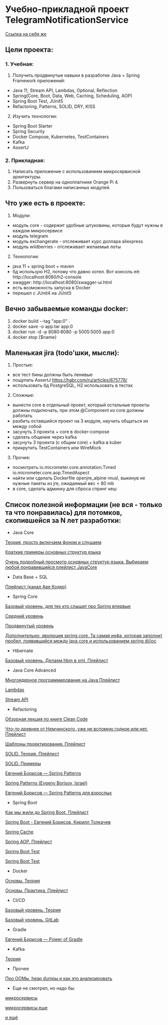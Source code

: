 # Учебно-прикладной проект TelegramNotificationService
[Ссылка на себя же](https://github.com/AlekseyShibayev/TelegramNotificationService)

## Цели проекта:
### 1. Учебная:
1. Получить продвинутые навыки в разработке Java + Spring Framework приложений:
  * Java 11, Stream API, Lambdas, Optional, Reflection
  * Spring(Core, Boot, Data, Web, Caching, Scheduling, AOP)
  * Spring Boot Test, JUnit5
  * Refactoring, Patterns, SOLID, DRY, KISS
2. Изучить технологии:
  * Spring Boot Starter
  * Spring Security
  * Docker Compose, Kubernetes, TestContainers
  * Kafka
  * AssertJ

### 2. Прикладная:
1. Написать приложение c использованием микросервисной архитектуры.
2. Развернуть сервер на одноплатнике Orange Pi 4.
3. Пользоваться благами написанных модулей.

## Что уже есть в проекте:
1. Модули:
  * модуль core - содержит удобные штуковины, которые будут нужны в каждом микросервисе
  * модуль telegram
  * модуль exchangerate - отслеживает курс доллара aliexpress
  * модуль wildberries - отслеживает желаемые лоты
2. Технологии:
  * java 11 + spring boot + maven
  * бд использую H2, потому что давно хотел. Вот консоль её: http://localhost:8080/h2-console
  * swagger: http://localhost:8080/swagger-ui.html
  * есть возможность запуска в Docker
  * перешел с JUnit4 на JUnit5

## Вечно забываемые команды docker:
1. docker build --tag "app:0" .
2. docker save -o app.tar app:0
3. docker run -d -p 8080:8080 -p 5005:5005 app:0
4. docker stop {$name}

## Маленькая jira (todo'шки, мысли):
1. Простые:
  - все тест бины должны быть ленивые
  - пощупать AssertJ https://habr.com/ru/articles/675778/
  - использовать бд PostgreSQL, H2 использовать в тестах

2. Сложные:
  - вынести core в отдельный проект, который остальные проекты должны подключать, при этом @Component из core должны работать
  - разбить оставшийся проект на 3 модуля, научить общаться их между собой
  - засунуть 3 проекта + core в docker-compose
  - сделать общение через kafka
  - засунуть 3 проекта (с общим core) + kafka в kuber
  - прикрутить TestContainers или WireMock

3. Прочие:
  - посмотреть io.micrometer.core.annotation.Timed io.micrometer.core.aop.TimedAspect
  - найти или сделать Dockerfile openjre_alpine-musl, выкинув не нужные пакеты из jre, ожидаемый вес < 80 mb
  - в core, сделать админку для сброса спринг кеш

## Список полезной информации (не вся - только та что понравилась) для потомков, скопившейся за N лет разработки:

* Java Core

[Теория, просто включаем фоном и слушаем](https://www.youtube.com/watch?v=9GdtWiovvIQ&list=PLmqFxxywkatR3qNmxqcFIHF9MN2-_eteU)
 
[Краткие примеры основных структур языка](https://www.youtube.com/watch?v=9GdtWiovvIQ&list=PLmqFxxywkatR3qNmxqcFIHF9MN2-_eteU)

[Очень подробный просмотр основных структур языка. Выбираем любой понравившийся плейлист JavaCore](https://www.youtube.com/user/KharkovITCourses/playlists?view=50&sort=dd&shelf_id=12)

* Data Base + SQL

[Плейлист (канал Аве Кодер)](https://www.youtube.com/watch?v=PfyC39EzTmk&list=PLPPIc-4tm3YQsdhSV1qzAgDKTuMUNnPmp&index=3&ab_channel=%D0%90%D0%B2%D0%B5%D0%9A%D0%BE%D0%B4%D0%B5%D1%80)

* Spring Core

[Базовый уровень, для тех кто слышит про Spring впервые](https://www.youtube.com/watch?v=6mXTY7RSAf0&ab_channel=%D0%9E%D0%BD%D0%BB%D0%B0%D0%B9%D0%BD%D1%83%D1%80%D0%BE%D0%BA%D0%B8%D0%BF%D0%BEJava)

[Средний уровень](https://www.youtube.com/watch?v=5ePo08sqcpk&list=PLAma_mKffTOR5o0WNHnY0mTjKxnCgSXrZ&ab_channel=alishev)

[Продвинутый уровень](https://www.youtube.com/watch?v=BmBr5diz8WA&ab_channel=JPoint%2CJoker%D0%B8JUGru)

[Дополнительно: эволюция spring core. Та самая инфа, которая заполнит пробел, появившийся между java core и использованием spring di/ioc](https://www.youtube.com/watch?v=rd6wxPzXQvo&ab_channel=JPoint%2CJoker%D0%B8JUGru)

* Hibernate

[Базовый уровень. Делаем hbm в xml. Плейлист](https://www.youtube.com/watch?v=VQPoe2OVghQ&list=PL7Bt6mWpiiza3rrRXmMwWdsQFDlmF2bWQ&index=4&ab_channel=JavaVision)

* Java Core Advanced

[Многоядерное программирование на Java Плейлист](https://www.youtube.com/watch?v=4YGqahTTWtQ&list=PLoij6udfBncgyV-7Y0lEh0EwfkpcAoBeK&index=2&ab_channel=GolovachCourses)

[Lambdas](https://www.youtube.com/watch?v=hqRVz_4wCrc&list=PLoij6udfBncgyV-7Y0lEh0EwfkpcAoBeK&index=10&ab_channel=GolovachCourses)

[Stream API](https://www.youtube.com/watch?v=D4CScx_4xUg&list=PLoij6udfBncgyV-7Y0lEh0EwfkpcAoBeK&index=11&ab_channel=GolovachCourses)

* Refactoring

[Обзорная лекция по книге Clean Code](https://www.youtube.com/watch?v=otrfSgeK3JI&ab_channel=SergeyNemchinskiy)

[Что-то древнее от Немчинского, уже не вспомню годное или нет. Плейлист](https://www.youtube.com/watch?v=j38-ZSyOAvc&list=PLmqFxxywkatR5zj5M4WdUyyKyLoJSZZrQ&ab_channel=SergeyNemchinskiy)

[Шаблоны проектирования. Плейлист](https://www.youtube.com/watch?v=k6oh9C_71mE&list=PLlsMRoVt5sTPgGbinwOVnaF1mxNeLAD7P&ab_channel=EugeneSuleimanov)

[SOLID. Теория. Плейлист](https://www.youtube.com/watch?v=O4uhPCEDzSo&list=PLmqFxxywkatQNWLG1IZYUhKoQrnuZHqaK&ab_channel=SergeyNemchinskiy)

[SOLID. Примеры](https://www.youtube.com/watch?v=StWB7NJjPZc&ab_channel=TechTrain)

[Евгений Борисов — Spring Patterns](https://www.youtube.com/watch?v=61duchvKI6o&ab_channel=TechTrain)

[Spring Patterns (Evgeny Borisov, Israel)](https://www.youtube.com/watch?v=zLFgvdHUlA0&ab_channel=jeeconf)

[Евгений Борисов — Spring Patterns для взрослых](https://www.youtube.com/watch?v=GL1txFxswHA&t=2936s&ab_channel=JPoint%2CJoker%D0%B8JUGru)

* Spring Boot

[Как мы жили до Spring Boot. Плейлист](https://www.youtube.com/watch?v=P_W3NbkwdIM&list=PLVJtKDGxOX1V8NpyHUAkrdezZDvgDhe4b&ab_channel=FIXGroupofCompanies)

[Spring Boot - Евгений Борисов, Кирилл Толкачев](https://www.youtube.com/watch?v=UYre4_bytD4&t=3345s&ab_channel=JPoint%2CJoker%D0%B8JUGru)

[Spring Cache](https://habr.com/ru/articles/465667/)

[Spring AOP. Плейлист](https://www.youtube.com/watch?v=IDVHzrreYU4&list=PLqj7-hRTFl_p-t5F2zSUlG6_9UIoE2r70&index=25&ab_channel=%D0%9F%D1%80%D0%BE%D0%B3%D1%80%D0%B0%D0%BC%D0%B0%D0%BD%D0%B8%D1%8F)

[Spring Boot Test](https://www.youtube.com/watch?v=uc-cfX-5wQA&ab_channel=Heisenbug)

[Spring Boot Test](https://www.youtube.com/watch?v=7mZqJShu_3c&ab_channel=JPoint%2CJoker%D0%B8JUGru)

* Docker

[Основы. Теория](https://www.youtube.com/watch?v=QF4ZF857m44&t=1700s&ab_channel=%D0%90%D1%80%D1%82%D0%B5%D0%BC%D0%9C%D0%B0%D1%82%D1%8F%D1%88%D0%BE%D0%B2)

[Основы. Практика. Плейлист](https://www.youtube.com/watch?v=Sa7uOGczoHc&list=PLU2ftbIeotGoGFC_2lj-OplT_cItXfu48&ab_channel=letsCode)

* CI/CD

[Базовый уровень. Теория](https://www.youtube.com/watch?v=7SM8GLArTDY&ab_channel=KirillSemaev)

[Базовый уровень. GitLab](https://www.youtube.com/watch?v=G1CeagPCEIk&ab_channel=ITVDN)

* Gradle

[Евгений Борисов — Power of Gradle](https://www.youtube.com/watch?v=NZJTYPLb0iE&ab_channel=JPoint%2CJoker%D0%B8JUGru)

* Kafka

[Теория](https://www.youtube.com/watch?v=-AZOi3kP9Js&ab_channel=%D0%92%D0%BB%D0%B0%D0%B4%D0%B8%D0%BC%D0%B8%D1%80%D0%91%D0%BE%D0%B3%D0%B4%D0%B0%D0%BD%D0%BE%D0%B2%D1%81%D0%BA%D0%B8%D0%B9)

* Прочее

[Про ООМы, heap dumpы и как это анализировать](https://www.youtube.com/watch?v=t_-WyfS9a7k&ab_channel=%D0%A1odeFreezeVideo)

* Еще не смотрел, но надо бы:

[микросервисы](https://www.youtube.com/watch?v=bAhxpqHfP8I&t=1915s&ab_channel=AvitoTech)

[микросервисы еще](https://www.youtube.com/watch?v=6HvSpqBc8fA&ab_channel=HighLoadChannel)

[и ещё](https://habr.com/ru/companies/avito/articles/426101/)